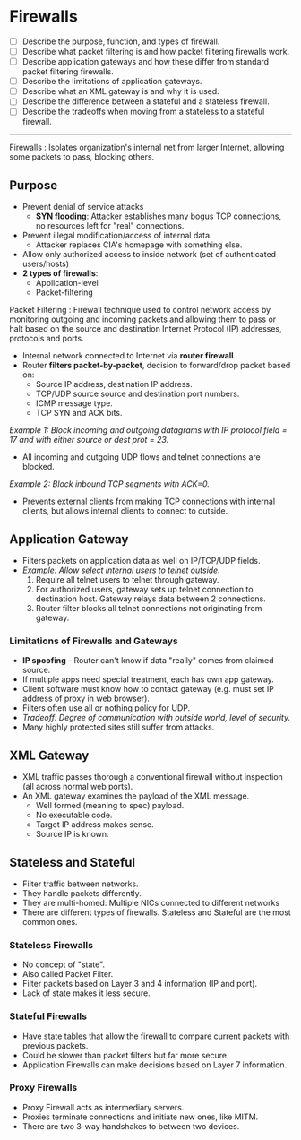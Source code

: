 # Firewalls

* [ ] Describe the purpose, function, and types of firewall.
* [ ] Describe what packet filtering is and how packet filtering firewalls work.
* [ ] Describe application gateways and how these differ from standard packet filtering firewalls.
* [ ] Describe the limitations of application gateways.
* [ ] Describe what an XML gateway is and why it is used.
* [ ] Describe the difference between a stateful and a stateless firewall.
* [ ] Describe the tradeoffs when moving from a stateless to a stateful firewall.

***

Firewalls : Isolates organization's internal net from larger Internet, allowing some packets to pass, blocking others.

## Purpose

* Prevent denial of service attacks
  * **SYN flooding**: Attacker establishes many bogus TCP connections, no resources left for "real" connections.
* Prevent illegal modification/access of internal data.
  * Attacker replaces CIA's homepage with something else.
* Allow only authorized access to inside network (set of authenticated users/hosts)
* **2 types of firewalls**:
  * Application-level
  * Packet-filtering

Packet Filtering : Firewall technique used to control network access by monitoring outgoing and incoming packets and allowing them to pass or halt based on the source and destination Internet Protocol (IP) addresses, protocols and ports.

* Internal network connected to Internet via **router firewall**.
* Router **filters packet-by-packet**, decision to forward/drop packet based on:
  * Source IP address, destination IP address.
  * TCP/UDP source source and destination port numbers.
  * ICMP message type.
  * TCP SYN and ACK bits.

_Example 1: Block incoming and outgoing datagrams with IP protocol field = 17 and with either source or dest prot = 23._

* All incoming and outgoing UDP flows and telnet connections are blocked.

_Example 2: Block inbound TCP segments with ACK=0._

* Prevents external clients from making TCP connections with internal clients, but allows internal clients to connect to outside.

## Application Gateway

* Filters packets on application data as well on IP/TCP/UDP fields.
* _Example: Allow select internal users to telnet outside._
  1. Require all telnet users to telnet through gateway.
  2. For authorized users, gateway sets up telnet connection to destination host. Gateway relays data between 2 connections.
  3. Router filter blocks all telnet connections not originating from gateway.

### Limitations of Firewalls and Gateways

* **IP spoofing** - Router can't know if data "really" comes from claimed source.
* If multiple apps need special treatment, each has own app gateway.
* Client software must know how to contact gateway (e.g. must set IP address of proxy in web browser).
* Filters often use all or nothing policy for UDP.
* _Tradeoff: Degree of communication with outside world, level of security._
* Many highly protected sites still suffer from attacks.

## XML Gateway

* XML traffic passes thorough a conventional firewall without inspection (all across normal web ports).
* An XML gateway examines the payload of the XML message.
  * Well formed (meaning to spec) payload.
  * No executable code.
  * Target IP address makes sense.
  * Source IP is known.

## Stateless and Stateful

* Filter traffic between networks.
* They handle packets differently.
* They are multi-homed: Multiple NICs connected to different networks
* There are different types of firewalls. Stateless and Stateful are the most common ones.

### Stateless Firewalls

* No concept of "state".
* Also called Packet Filter.
* Filter packets based on Layer 3 and 4 information (IP and port).
* Lack of state makes it less secure.

### Stateful Firewalls

* Have state tables that allow the firewall to compare current packets with previous packets.
* Could be slower than packet filters but far more secure.
* Application Firewalls can make decisions based on Layer 7 information.

### Proxy Firewalls

* Proxy Firewall acts as intermediary servers.
* Proxies terminate connections and initiate new ones, like MITM.
* There are two 3-way handshakes to between two devices.
